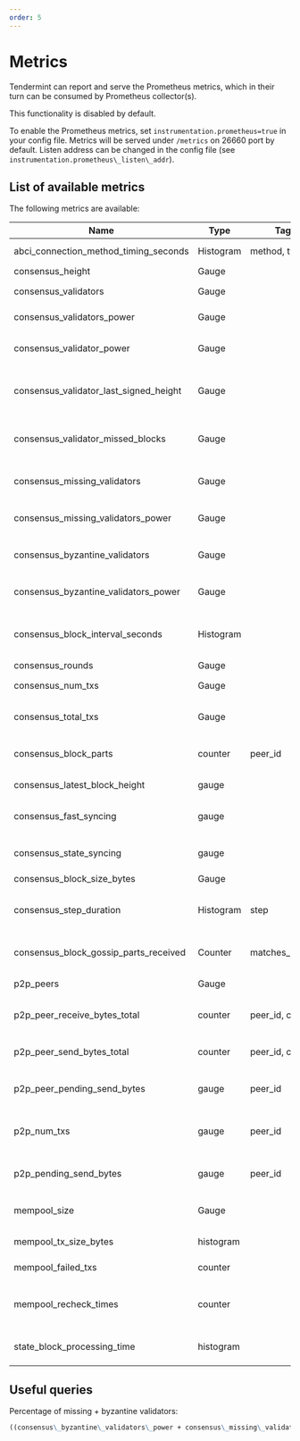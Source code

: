 ```yaml
---
order: 5
---
```


# Metrics

Tendermint can report and serve the Prometheus metrics, which in their turn can
be consumed by Prometheus collector(s).

This functionality is disabled by default.

To enable the Prometheus metrics, set `instrumentation.prometheus=true` in your
config file. Metrics will be served under `/metrics` on 26660 port by default.
Listen address can be changed in the config file (see
`instrumentation.prometheus\_listen\_addr`).

## List of available metrics

The following metrics are available:

| **Name**                               | **Type**  | **Tags**        | **Description**                                                                        |
|----------------------------------------|-----------|-----------------|----------------------------------------------------------------------------------------|
| abci_connection_method_timing_seconds  | Histogram | method, type    | Timings for each of the ABCI methods                                                   |
| consensus_height                       | Gauge     |                 | Height of the chain                                                                    |
| consensus_validators                   | Gauge     |                 | Number of validators                                                                   |
| consensus_validators_power             | Gauge     |                 | Total voting power of all validators                                                   |
| consensus_validator_power              | Gauge     |                 | Voting power of the node if in the validator set                                       |
| consensus_validator_last_signed_height | Gauge     |                 | Last height the node signed a block, if the node is a validator                        |
| consensus_validator_missed_blocks      | Gauge     |                 | Total amount of blocks missed for the node, if the node is a validator                 |
| consensus_missing_validators           | Gauge     |                 | Number of validators who did not sign                                                  |
| consensus_missing_validators_power     | Gauge     |                 | Total voting power of the missing validators                                           |
| consensus_byzantine_validators         | Gauge     |                 | Number of validators who tried to double sign                                          |
| consensus_byzantine_validators_power   | Gauge     |                 | Total voting power of the byzantine validators                                         |
| consensus_block_interval_seconds       | Histogram |                 | Time between this and last block (Block.Header.Time) in seconds                        |
| consensus_rounds                       | Gauge     |                 | Number of rounds                                                                       |
| consensus_num_txs                      | Gauge     |                 | Number of transactions                                                                 |
| consensus_total_txs                    | Gauge     |                 | Total number of transactions committed                                                 |
| consensus_block_parts                  | counter   | peer_id         | number of blockparts transmitted by peer                                               |
| consensus_latest_block_height          | gauge     |                 | /status sync_info number                                                               |
| consensus_fast_syncing                 | gauge     |                 | either 0 (not fast syncing) or 1 (syncing)                                             |
| consensus_state_syncing                | gauge     |                 | either 0 (not state syncing) or 1 (syncing)                                            |
| consensus_block_size_bytes             | Gauge     |                 | Block size in bytes                                                                    |
| consensus_step_duration                | Histogram | step            | Histogram of durations for each step in the consensus protocol                         |
| consensus_block_gossip_parts_received  | Counter   | matches_current | Number of block parts received by the node                                             |
| p2p_peers                              | Gauge     |                 | Number of peers node's connected to                                                    |
| p2p_peer_receive_bytes_total           | counter   | peer_id, chID   | number of bytes per channel received from a given peer                                 |
| p2p_peer_send_bytes_total              | counter   | peer_id, chID   | number of bytes per channel sent to a given peer                                       |
| p2p_peer_pending_send_bytes            | gauge     | peer_id         | number of pending bytes to be sent to a given peer                                     |
| p2p_num_txs                            | gauge     | peer_id         | number of transactions submitted by each peer_id                                       |
| p2p_pending_send_bytes                 | gauge     | peer_id         | amount of data pending to be sent to peer                                              |
| mempool_size                           | Gauge     |                 | Number of uncommitted transactions                                                     |
| mempool_tx_size_bytes                  | histogram |                 | transaction sizes in bytes                                                             |
| mempool_failed_txs                     | counter   |                 | number of failed transactions                                                          |
| mempool_recheck_times                  | counter   |                 | number of transactions rechecked in the mempool                                        |
| state_block_processing_time            | histogram |                 | time between BeginBlock and EndBlock in ms                                             |

## Useful queries

Percentage of missing + byzantine validators:

```md
((consensus\_byzantine\_validators\_power + consensus\_missing\_validators\_power) / consensus\_validators\_power) * 100
```
